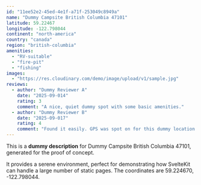 ```yaml
---
id: "11ee52e2-45ed-4e1f-a71f-253049c8949a"
name: "Dummy Campsite British Columbia 47101"
latitude: 59.22467
longitude: -122.798044
continent: "north-america"
country: "canada"
region: "british-columbia"
amenities:
  - "RV-suitable"
  - "fire-pit"
  - "fishing"
images:
  - "https://res.cloudinary.com/demo/image/upload/v1/sample.jpg"
reviews:
  - author: "Dummy Reviewer A"
    date: "2025-09-014"
    rating: 3
    comment: "A nice, quiet dummy spot with some basic amenities."
  - author: "Dummy Reviewer B"
    date: "2025-09-017"
    rating: 4
    comment: "Found it easily. GPS was spot on for this dummy location."
---
```


This is a **dummy description** for Dummy Campsite British Columbia 47101, generated for the proof of concept.

It provides a serene environment, perfect for demonstrating how SvelteKit can handle a large number of static pages. The coordinates are 59.224670, -122.798044.
